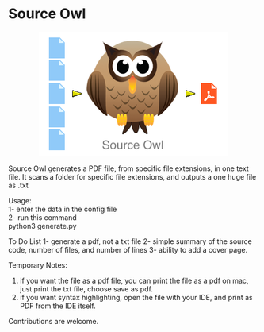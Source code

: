 # Source Owl

<p align="center">
    <img src="pdf_owl_logo.png">
</p>

Source Owl generates a PDF file, from specific file extensions, in one text file.
It scans a folder for specific file extensions, and outputs a one huge file as .txt

Usage:  
1- enter the data in the config file  
2- run this command  
  python3 generate.py  

To Do List
1- generate a pdf, not a txt file
2- simple summary of the source code, number of files, and number of lines
3- ability to add a cover page.

Temporary Notes:
  1) if you want the file as a pdf file, you can print the file as a pdf on mac, just print the txt file, choose save as pdf.
  2) if you want syntax highlighting, open the file with your IDE, and print as PDF from the IDE itself.

Contributions are welcome.

